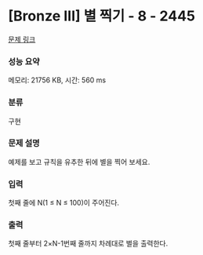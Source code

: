 # [Bronze III] 별 찍기 - 8 - 2445 

[문제 링크](https://www.acmicpc.net/problem/2445) 

### 성능 요약

메모리: 21756 KB, 시간: 560 ms

### 분류

구현

### 문제 설명

<p>예제를 보고 규칙을 유추한 뒤에 별을 찍어 보세요.</p>

### 입력 

 <p>첫째 줄에 N(1 ≤ N ≤ 100)이 주어진다.</p>

### 출력 

 <p>첫째 줄부터 2×N-1번째 줄까지 차례대로 별을 출력한다.</p>

